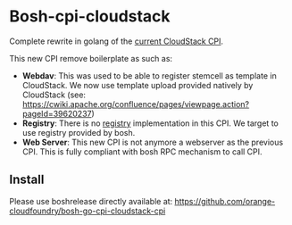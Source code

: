 # Bosh-cpi-cloudstack

Complete rewrite in golang of the [current CloudStack CPI](https://github.com/cloudfoundry-community/bosh-cloudstack-cpi-core/).

This new CPI remove boilerplate as such as:
- **Webdav**: This was used to be able to register stemcell as template in CloudStack.
We now use template upload provided natively by CloudStack (see: https://cwiki.apache.org/confluence/pages/viewpage.action?pageId=39620237)
- **Registry**: There is no [registry](https://bosh.io/docs/bosh-components/#registry) implementation in this CPI.
We target to use registry provided by bosh.
- **Web Server**: This new CPI is not anymore a webserver as the previous CPI. This is fully compliant with bosh RPC mechanism to call CPI.

## Install

Please use boshrelease directly available at: https://github.com/orange-cloudfoundry/bosh-go-cpi-cloudstack-cpi